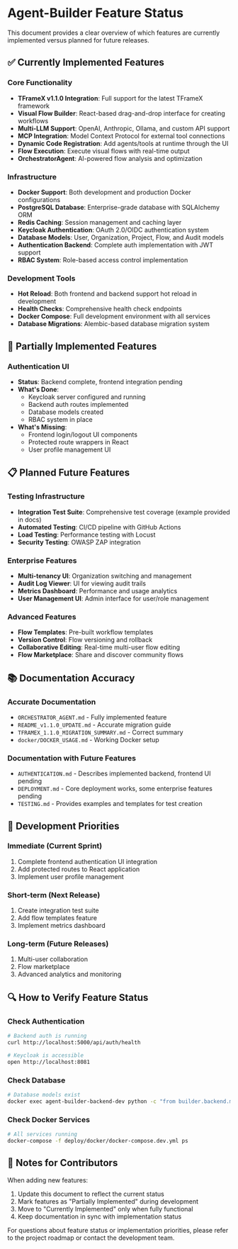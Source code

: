 # Agent-Builder Feature Status

This document provides a clear overview of which features are currently implemented versus planned for future releases.

## ✅ Currently Implemented Features

### Core Functionality
- **TFrameX v1.1.0 Integration**: Full support for the latest TFrameX framework
- **Visual Flow Builder**: React-based drag-and-drop interface for creating workflows
- **Multi-LLM Support**: OpenAI, Anthropic, Ollama, and custom API support
- **MCP Integration**: Model Context Protocol for external tool connections
- **Dynamic Code Registration**: Add agents/tools at runtime through the UI
- **Flow Execution**: Execute visual flows with real-time output
- **OrchestratorAgent**: AI-powered flow analysis and optimization

### Infrastructure
- **Docker Support**: Both development and production Docker configurations
- **PostgreSQL Database**: Enterprise-grade database with SQLAlchemy ORM
- **Redis Caching**: Session management and caching layer
- **Keycloak Authentication**: OAuth 2.0/OIDC authentication system
- **Database Models**: User, Organization, Project, Flow, and Audit models
- **Authentication Backend**: Complete auth implementation with JWT support
- **RBAC System**: Role-based access control implementation

### Development Tools
- **Hot Reload**: Both frontend and backend support hot reload in development
- **Health Checks**: Comprehensive health check endpoints
- **Docker Compose**: Full development environment with all services
- **Database Migrations**: Alembic-based database migration system

## 🚧 Partially Implemented Features

### Authentication UI
- **Status**: Backend complete, frontend integration pending
- **What's Done**: 
  - Keycloak server configured and running
  - Backend auth routes implemented
  - Database models created
  - RBAC system in place
- **What's Missing**:
  - Frontend login/logout UI components
  - Protected route wrappers in React
  - User profile management UI

## 📋 Planned Future Features

### Testing Infrastructure
- **Integration Test Suite**: Comprehensive test coverage (example provided in docs)
- **Automated Testing**: CI/CD pipeline with GitHub Actions
- **Load Testing**: Performance testing with Locust
- **Security Testing**: OWASP ZAP integration

### Enterprise Features
- **Multi-tenancy UI**: Organization switching and management
- **Audit Log Viewer**: UI for viewing audit trails
- **Metrics Dashboard**: Performance and usage analytics
- **User Management UI**: Admin interface for user/role management

### Advanced Features
- **Flow Templates**: Pre-built workflow templates
- **Version Control**: Flow versioning and rollback
- **Collaborative Editing**: Real-time multi-user flow editing
- **Flow Marketplace**: Share and discover community flows

## 📚 Documentation Accuracy

### Accurate Documentation
- `ORCHESTRATOR_AGENT.md` - Fully implemented feature
- `README_v1.1.0_UPDATE.md` - Accurate migration guide
- `TFRAMEX_1.1.0_MIGRATION_SUMMARY.md` - Correct summary
- `docker/DOCKER_USAGE.md` - Working Docker setup

### Documentation with Future Features
- `AUTHENTICATION.md` - Describes implemented backend, frontend UI pending
- `DEPLOYMENT.md` - Core deployment works, some enterprise features pending
- `TESTING.md` - Provides examples and templates for test creation

## 🎯 Development Priorities

### Immediate (Current Sprint)
1. Complete frontend authentication UI integration
2. Add protected routes to React application
3. Implement user profile management

### Short-term (Next Release)
1. Create integration test suite
2. Add flow templates feature
3. Implement metrics dashboard

### Long-term (Future Releases)
1. Multi-user collaboration
2. Flow marketplace
3. Advanced analytics and monitoring

## 🔍 How to Verify Feature Status

### Check Authentication
```bash
# Backend auth is running
curl http://localhost:5000/api/auth/health

# Keycloak is accessible
open http://localhost:8081
```

### Check Database
```bash
# Database models exist
docker exec agent-builder-backend-dev python -c "from builder.backend.models import Users, Organizations; print('Models loaded successfully')"
```

### Check Docker Services
```bash
# All services running
docker-compose -f deploy/docker/docker-compose.dev.yml ps
```

## 📝 Notes for Contributors

When adding new features:
1. Update this document to reflect the current status
2. Mark features as "Partially Implemented" during development
3. Move to "Currently Implemented" only when fully functional
4. Keep documentation in sync with implementation status

For questions about feature status or implementation priorities, please refer to the project roadmap or contact the development team.